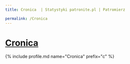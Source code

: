 ```yaml
---
title: Cronica  | Statystyki patronite.pl | Patromierz

permalink: /Cronica
---
```


# [Cronica ](https://patronite.pl/Cronica)

{% include profile.md name="Cronica" prefix="c" %}
